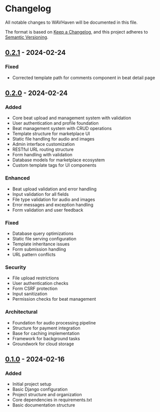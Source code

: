 # Changelog

All notable changes to WAVHaven will be documented in this file.

The format is based on [Keep a Changelog](https://keepachangelog.com/en/1.0.0/),
and this project adheres to [Semantic Versioning](https://semver.org/spec/v2.0.0.html).

## [0.2.1] - 2024-02-24

### Fixed
- Corrected template path for comments component in beat detail page

## [0.2.0] - 2024-02-24

### Added
- Core beat upload and management system with validation
- User authentication and profile foundation
- Beat management system with CRUD operations
- Template structure for marketplace UI
- Static file handling for audio and images
- Admin interface customization
- RESTful URL routing structure
- Form handling with validation
- Database models for marketplace ecosystem
- Custom template tags for UI components

### Enhanced
- Beat upload validation and error handling
- Input validation for all fields
- File type validation for audio and images
- Error messages and exception handling
- Form validation and user feedback

### Fixed
- Database query optimizations
- Static file serving configuration
- Template inheritance issues
- Form submission handling
- URL pattern conflicts

### Security
- File upload restrictions
- User authentication checks
- Form CSRF protection
- Input sanitization
- Permission checks for beat management

### Architectural
- Foundation for audio processing pipeline
- Structure for payment integration
- Base for caching implementation
- Framework for background tasks
- Groundwork for cloud storage

## [0.1.0] - 2024-02-16

### Added
- Initial project setup
- Basic Django configuration
- Project structure and organization
- Core dependencies in requirements.txt
- Basic documentation structure

[0.2.1]: https://github.com/figgiee/WAVHaven/compare/v0.2.0...v0.2.1
[0.2.0]: https://github.com/figgiee/WAVHaven/compare/v0.1.0...v0.2.0
[0.1.0]: https://github.com/figgiee/WAVHaven/releases/tag/v0.1.0 